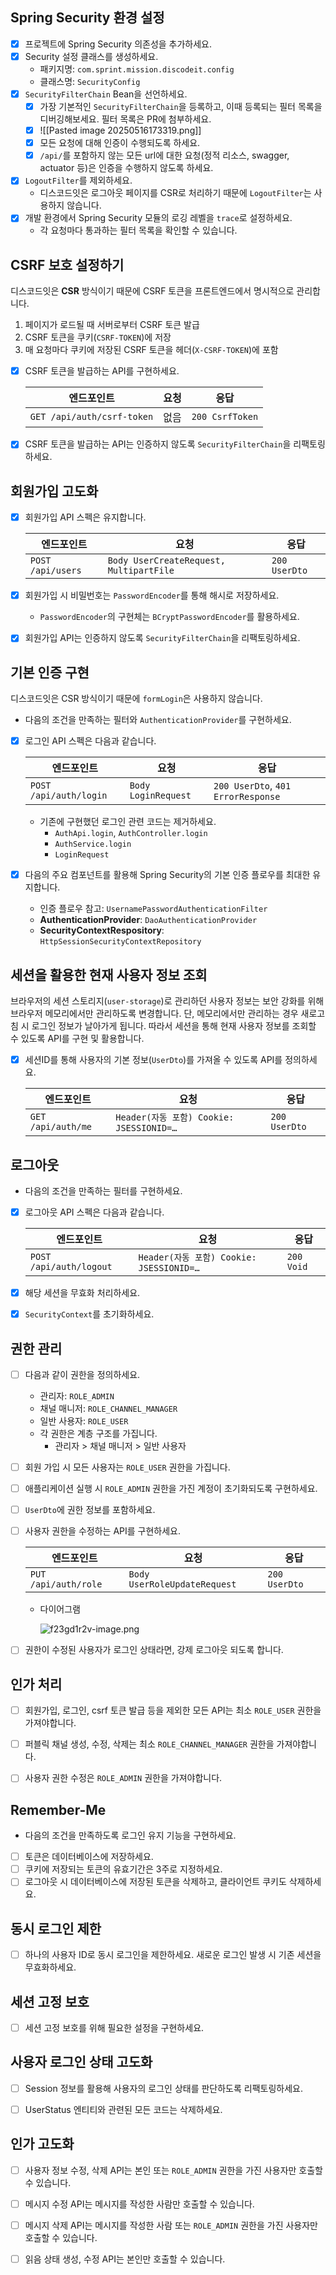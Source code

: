 ## Spring Security 환경 설정

- [x] 프로젝트에 Spring Security 의존성을 추가하세요.
- [x] Security 설정 클래스를 생성하세요.
    - 패키지명: `com.sprint.mission.discodeit.config`
    - 클래스명: `SecurityConfig`
- [x] `SecurityFilterChain` Bean을 선언하세요.
    - [x] 가장 기본적인 `SecurityFilterChain`을 등록하고, 이때 등록되는 필터 목록을 디버깅해보세요. 필터 목록은 PR에 첨부하세요.
	- [x] ![[Pasted image 20250516173319.png]]
    - [x] 모든 요청에 대해 인증이 수행되도록 하세요.
    - [x] `/api/`를 포함하지 않는 모든 url에 대한 요청(정적 리소스, swagger, actuator 등)은 인증을 수행하지 않도록 하세요.
- [x] `LogoutFilter`를 제외하세요.
    - 디스코드잇은 로그아웃 페이지를 CSR로 처리하기 때문에 `LogoutFilter`는 사용하지 않습니다.
- [x] 개발 환경에서 Spring Security 모듈의 로깅 레벨을 `trace`로 설정하세요.
    - 각 요청마다 통과하는 필터 목록을 확인할 수 있습니다.


## CSRF 보호 설정하기

디스코드잇은 **CSR** 방식이기 때문에 CSRF 토큰을 프론트엔드에서 명시적으로 관리합니다.

1. 페이지가 로드될 때 서버로부터 CSRF 토큰 발급
2. CSRF 토큰을 쿠키(`CSRF-TOKEN`)에 저장
3. 매 요청마다 쿠키에 저장된 CSRF 토큰을 헤더(`X-CSRF-TOKEN`)에 포함

- [x] CSRF 토큰을 발급하는 API를 구현하세요.
    
    |엔드포인트|요청|응답|
    |---|---|---|
    |`GET /api/auth/csrf-token`|없음|`200 CsrfToken`|
    
- [x] CSRF 토큰을 발급하는 API는 인증하지 않도록 `SecurityFilterChain`을 리팩토링하세요.

## 회원가입 고도화

- [x] 회원가입 API 스펙은 유지합니다.
    
    |엔드포인트|요청|응답|
    |---|---|---|
    |`POST /api/users`|`Body UserCreateRequest, MultipartFile`|`200 UserDto`|
    
- [x] 회원가입 시 비밀번호는 `PasswordEncoder`를 통해 해시로 저장하세요.
    
    - `PasswordEncoder`의 구현체는 `BCryptPasswordEncoder`를 활용하세요.
- [x] 회원가입 API는 인증하지 않도록 `SecurityFilterChain`을 리팩토링하세요.

## 기본 인증 구현

디스코드잇은 CSR 방식이기 때문에 `formLogin`은 사용하지 않습니다.

- 다음의 조건을 만족하는 필터와 `AuthenticationProvider`를 구현하세요.
    
- [x] 로그인 API 스펙은 다음과 같습니다.
    
    |엔드포인트|요청|응답|
    |---|---|---|
    |`POST /api/auth/login`|`Body LoginRequest`|`200 UserDto`, `401 ErrorResponse`|
    
    - 기존에 구현했던 로그인 관련 코드는 제거하세요.
        - `AuthApi.login`, `AuthController.login`
        - `AuthService.login`
        - `LoginRequest`
- [x] 다음의 주요 컴포넌트를 활용해 Spring Security의 기본 인증 플로우를 최대한 유지합니다.
    
    - 인증 플로우 참고: `UsernamePasswordAuthenticationFilter`
    - **AuthenticationProvider**: `DaoAuthenticationProvider`
    - **SecurityContextRespository**: `HttpSessionSecurityContextRepository`

## 세션을 활용한 현재 사용자 정보 조회

브라우저의 세션 스토리지(`user-storage`)로 관리하던 사용자 정보는 보안 강화를 위해 브라우저 메모리에서만 관리하도록 변경합니다. 단, 메모리에서만 관리하는 경우 새로고침 시 로그인 정보가 날아가게 됩니다. 따라서 세션을 통해 현재 사용자 정보를 조회할 수 있도록 API를 구현 및 활용합니다.

- [x] 세션ID를 통해 사용자의 기본 정보(`UserDto`)를 가져올 수 있도록 API를 정의하세요.
    
    |엔드포인트|요청|응답|
    |---|---|---|
    |`GET /api/auth/me`|`Header(자동 포함) Cookie: JSESSIONID=…`|`200 UserDto`|
    

## 로그아웃

- 다음의 조건을 만족하는 필터를 구현하세요.
    
- [x] 로그아웃 API 스펙은 다음과 같습니다.
    
    |엔드포인트|요청|응답|
    |---|---|---|
    |`POST /api/auth/logout`|`Header(자동 포함) Cookie: JSESSIONID=…`|`200 Void`|
    
- [x] 해당 세션을 무효화 처리하세요.
    
- [x] `SecurityContext`를 초기화하세요.


## 권한 관리

- [ ] 다음과 같이 권한을 정의하세요.
    
    - 관리자: `ROLE_ADMIN`
    - 채널 매니저: `ROLE_CHANNEL_MANAGER`
    - 일반 사용자: `ROLE_USER`
    - 각 권한은 계층 구조를 가집니다.
        - 관리자 > 채널 매니저 > 일반 사용자
- [ ] 회원 가입 시 모든 사용자는 `ROLE_USER` 권한을 가집니다.
    
- [ ] 애플리케이션 실행 시 `ROLE_ADMIN` 권한을 가진 계정이 초기화되도록 구현하세요.
    
- [ ] `UserDto`에 권한 정보를 포함하세요.
    
- [ ] 사용자 권한을 수정하는 API를 구현하세요.
    
    |엔드포인트|요청|응답|
    |---|---|---|
    |`PUT /api/auth/role`|`Body UserRoleUpdateRequest`|`200 UserDto`|
    
    - 다이어그램
        
        ![f23gd1r2v-image.png](https://bakey-api.codeit.kr/api/files/resource?root=static&seqId=14064&version=1&directory=/f23gd1r2v-image.png&name=f23gd1r2v-image.png)
        
- [ ] 권한이 수정된 사용자가 로그인 상태라면, 강제 로그아웃 되도록 합니다.
    

## 인가 처리

- [ ] 회원가입, 로그인, csrf 토큰 발급 등을 제외한 모든 API는 최소 `ROLE_USER` 권한을 가져야합니다.
- [ ] 퍼블릭 채널 생성, 수정, 삭제는 최소 `ROLE_CHANNEL_MANAGER` 권한을 가져야합니다.
- [ ] 사용자 권한 수정은 `ROLE_ADMIN` 권한을 가져야합니다.


## Remember-Me

- 다음의 조건을 만족하도록 로그인 유지 기능을 구현하세요.
- [ ] 토큰은 데이터베이스에 저장하세요.
- [ ] 쿠키에 저장되는 토큰의 유효기간은 3주로 지정하세요.
- [ ] 로그아웃 시 데이터베이스에 저장된 토큰을 삭제하고, 클라이언트 쿠키도 삭제하세요.

## 동시 로그인 제한

- [ ] 하나의 사용자 ID로 동시 로그인을 제한하세요. 새로운 로그인 발생 시 기존 세션을 무효화하세요.

## 세션 고정 보호

- [ ] 세션 고정 보호를 위해 필요한 설정을 구현하세요.

## 사용자 로그인 상태 고도화

- [ ] Session 정보를 활용해 사용자의 로그인 상태를 판단하도록 리팩토링하세요.
- [ ] UserStatus 엔티티와 관련된 모든 코드는 삭제하세요.



## 인가 고도화

- [ ] 사용자 정보 수정, 삭제 API는 본인 또는 `ROLE_ADMIN` 권한을 가진 사용자만 호출할 수 있습니다.
- [ ] 메시지 수정 API는 메시지를 작성한 사람만 호출할 수 있습니다.
- [ ] 메시지 삭제 API는 메시지를 작성한 사람 또는 `ROLE_ADMIN` 권한을 가진 사용자만 호출할 수 있습니다.
- [ ] 읽음 상태 생성, 수정 API는 본인만 호출할 수 있습니다.


